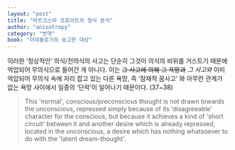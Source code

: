 ```yaml
---
layout: "post"
title: "마르크스와 프로이트의 형식 분석"
author: "anisotropy"
category: "번역"
book: "이데올로기의 숭고한 대상"
---
```


이러한 ‘정상적인’ 의식/전의식의 사고는 단순히 그것이 의식의 비위를 거스트기 때문에 억압되어 무의식으로 들어간 게 아니다. 이는 ~~그 사고에 의해 그 욕망과~~ *그 사고와* 이미 억압되어 무의식 속에 자리 잡고 있는 다른 욕망, 즉 ‘잠재적 꿈사고’ 와 아무런 관계가 없는 욕망 사이에서 일종의 ‘단락’이 일어나기 때문이다. (37~38)

> This 'normal', conscious/preconscious thought is not drawn towards the unconscious, repressed simply because of its 'disagreeable' character for the conscious, but because it achieves a kind of 'short circuit' between it and another desire which is already repressed, located in the unconscious, a desire which has nothing whatsoever to do with the 'latent dream-thought'.
